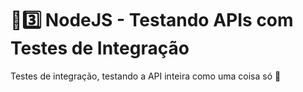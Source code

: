 # :sunrise::three: NodeJS - Testando APIs com Testes de Integração

Testes de integração, testando a API inteira como uma coisa só :school:
